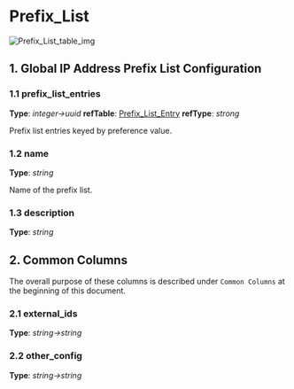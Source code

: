 # Prefix_List

![Prefix_List_table_img](http://www.plantuml.com/plantuml/img/0Ha1vlv0StHXSdHrRMmAS65ZQs5dPI0YKczlT21KOM9iPNCY87iAOsnXStCWK79bPcbuNqnfStGAVGfqRsTbT6XbSY1x2cDiONDp859lTNHbNqrXS5z5RdHoUGfz2b1oPMPfU5zCQNDq83mkTIuWKczrT6LVJM5mNqLkT79v2cXfP6KWOsboOsnb2cXfP6KWRMLjOcLoSmfpQsbkS65oOMqWRMzkRsDeSczjPI1qSdLb2cnbPsLkP21oQMTeT0fZRsvqQMvrRtCWR6bkPI0j83nYFdDqSczkPpmlOZuWScLcPN9bRcDb2cHlT7HbP21iQMvb82qWF6a-TsLXQpmlQJuWScLcPN9bRcDb2cLkP6nbPsLkP0f0PMvaTMri)

## 1. Global IP Address Prefix List Configuration

### 1.1 prefix_list_entries

**Type**: _integer->uuid_ **refTable**: [Prefix_List_Entry](prefix_list_entry.html) **refType**: _strong_



Prefix list entries keyed by preference value.

### 1.2 name

**Type**: _string_

Name of the prefix list.

### 1.3 description

**Type**: _string_

## 2. Common Columns

The overall purpose of these columns is described under `Common Columns` at the
beginning of this document.

### 2.1 external_ids

**Type**: _string->string_

### 2.2 other_config

**Type**: _string->string_


